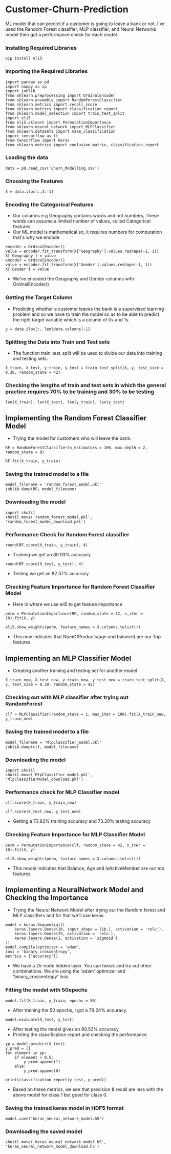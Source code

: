 # Customer-Churn-Prediction
ML model that can predict if a customer is going to leave a bank or not. I've used the Random Forest classifier, MLP classifier, and Neural Networks model then got a performance check for each model.

### Installing Required Libraries

``` pip install eli5 ```

### Importing the Required Libraries
```
import pandas as pd
import numpy as np
import joblib
from sklearn.preprocessing import OrdinalEncoder
from sklearn.ensemble import RandomForestClassifier
from sklearn.metrics import recall_score
from sklearn.metrics import classification_report
from sklearn.model_selection import train_test_split
import eli5
from eli5.sklearn import PermutationImportance
from sklearn.neural_network import MLPClassifier
from sklearn.datasets import make_classification
import tensorflow as tf
from tensorflow import keras
from sklearn.metrics import confusion_matrix, classification_report
```
### Loading the data
```
data = pd.read_csv('Churn_Modelling.csv')
```
### Choosing the Features
```
X = data.iloc[:,3:-1]
```
### Encoding the Categorical Features

- Our columns e.g Geography contains words and not numbers, These words can assume a limited number of values, called Categorical features
- Our ML model is mathematical so, it requires numbers for computation that's why we encode
```
encoder = OrdinalEncoder()
value = encoder.fit_transform(X['Geography'].values.reshape(-1, 1))
X['Geography'] = value
encoder = OrdinalEncoder()
value = encoder.fit_transform(X['Gender'].values.reshape(-1, 1))
X['Gender'] = value
```
- We've encoded the Geography and Gender columns with OrdinalEncoder()

### Getting the Target Column
- Predicting whether a customer leaves the bank is a supervised learning problem and so we have to train the model so as to be able to predict the right target variable which is a column of 0s and 1s.
```
y = data.iloc[:, len(data.columns)-1]
```
### Splitting the Data into Train and Test sets
- The function train_test_split will be used to divide our data into training and testing sets.
```
X_train, X_test, y_train, y_test = train_test_split(X, y, test_size = 0.30, random_state = 42)
```
### Checking the lengths of train and test sets in which the general practice requires 70% to be training and 30% to be testing
```
len(X_train), len(X_test), len(y_train), len(y_test)
```
## Implementing the Random Forest Classifier Model
- Trying the model for customers who will leave the bank.
```
RF = RandomForestClassifier(n_estimators = 100, max_depth = 2, random_state = 0)

RF.fit(X_train, y_train)
```
### Saving the trained model to a file
```
model_filename = 'random_forest_model.pkl'
joblib.dump(RF, model_filename)
```
### Downloading the model
```
import shutil
shutil.move('random_forest_model.pkl', 'random_forest_model_download.pkl')
```
### Performance Check for Random Forest classifier
```
round(RF.score(X_train, y_train), 4)
```
- Training we get an 80.93% accuracy
```
round(RF.score(X_test, y_test), 4)
```
- Testing we get an 82.37% accuracy

### Checking Feature Importance for Random Forest Classifier Model

- Here is where we use eli5 to get feature importance
```
perm = PermutationImportance(RF, random_state = 42, n_iter = 10).fit(X, y)

eli5.show_weights(perm, feature_names = X.columns.tolist())
```
- This now indicates that NumOfProducts(age and balance) are our Top features

## Implementing an MLP Classifier Model

- Creating another training and testing set for another model
```
X_train_new, X_test_new, y_train_new, y_test_new = train_test_split(X, y, test_size = 0.30, random_state = 42)
```
### Checking out with MLP classifier after trying out RandomForest
```
clf = MLPClassifier(random_state = 1, max_iter = 100).fit(X_train_new, y_train_new)
```
### Saving the trained model to a file
```
model_filename = 'MlpClassifier_model.pkl'
joblib.dump(clf, model_filename)
```
### Downloading the model
```
import shutil
shutil.move('MlpClassifier_model.pkl', 'MlpClassifierModel_download.pkl')
```
### Performance check for MLP Classifier model
```
clf.score(X_train, y_train_new)
```
```
clf.score(X_test_new, y_test_new)
```
- Getting a 73.82% training accuracy and 73.30% testing accuracy

### Checking Feature Importance for MLP Classifier Model
```
perm = PermutationImportance(clf, random_state = 42, n_iter = 10).fit(X, y)

eli5.show_weights(perm, feature_names = X.columns.tolist())
```
- This model indicates that Balance, Age and IsActiveMember are our top features
## Implementing a NeuralNetwork Model and Checking the Importance
- Trying the Neural Network Model after trying out the Random forest and MLP classifiers and for that we'll use keras.
```
model = keras.Sequential([
    keras.layers.Dense(10, input_shape = (10,), activation = 'relu'),
    keras.layers.Dense(25, activation = 'relu'),
    keras.layers.Dense(1, activation = 'sigmoid')
])
model.compile(optimizer = 'adam',
loss = 'binary_crossentropy',
metrics = ['accuracy'])
```
- We have a 25-node hidden layer. You can tweak and try out other combinations. We are using the 'adam' optimizer and 'binary_crossentropy' loss.
### Fitting the model with 50epochs
```
model.fit(X_train, y_train, epochs = 50)
```
- After training the 50 epochs, I got a 79.24% accuracy.
```
model.evaluate(X_test, y_test)
```
- After testing the model gives an 80.53% accuracy
- Printing the classification report and checking the performance.
```
yp = model.predict(X_test)
y_pred = []
for element in yp:
    if element > 0.5:
        y_pred.append(1)
    else:
        y_pred.append(0)

print(classification_report(y_test, y_pred))
```
- Based on these metrics, we see that precision & recall are less with the above model for class 1 but good for class 0.

### Saving the trained keras model in HDF5 format
```
model.save('keras_neural_network_model.h5')
```
### Downloading the saved model
```
shutil.move('keras_neural_network_model.h5', 'keras_neural_network_model_download.h5')
```
